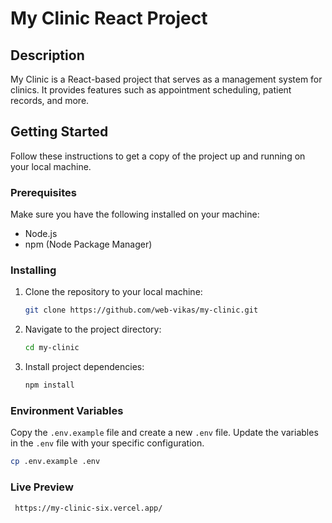 # My Clinic React Project

## Description

My Clinic is a React-based project that serves as a management system for clinics. It provides features such as appointment scheduling, patient records, and more.

## Getting Started

Follow these instructions to get a copy of the project up and running on your local machine.

### Prerequisites

Make sure you have the following installed on your machine:

- Node.js
- npm (Node Package Manager)

### Installing

1. Clone the repository to your local machine:

    ```bash
    git clone https://github.com/web-vikas/my-clinic.git
    ```

2. Navigate to the project directory:

    ```bash
    cd my-clinic
    ```

3. Install project dependencies:

    ```bash
    npm install
    ```

### Environment Variables

Copy the `.env.example` file and create a new `.env` file. Update the variables in the `.env` file with your specific configuration.

```bash
cp .env.example .env
```
### Live Preview
```bash
 https://my-clinic-six.vercel.app/
```
